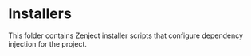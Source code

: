# Installers

This folder contains Zenject installer scripts that configure dependency injection for the project. 